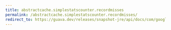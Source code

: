 ```yaml
---
title: abstractcache.simplestatscounter.recordmisses
permalink: /abstractcache.simplestatscounter.recordmisses/
redirect_to: https://guava.dev/releases/snapshot-jre/api/docs/com/google/common/cache/AbstractCache.SimpleStatsCounter.html#recordMisses-int-
---
```

